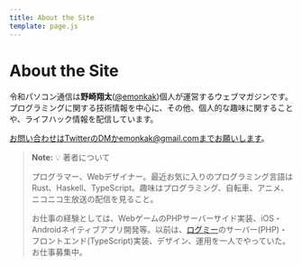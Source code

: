 ```yaml
---
title: About the Site
template: page.js
---
```


# About the Site

令和パソコン通信は**野崎翔太**([@emonkak](https://twitter.com/emonkak))個人が運営するウェブマガジンです。プログラミングに関する技術情報を中心に、その他、個人的な趣味に関することや、ライフハック情報を配信しています。

お問い合わせはTwitterのDMかemonkak@gmail.comまでお願いします。

> **Note:** 💡 著者について
>
> プログラマー、Webデザイナー。最近お気に入りのプログラミング言語はRust、Haskell、TypeScript。趣味はプログラミング、自転車、アニメ、ニコニコ生放送の配信を見ること。
>
> お仕事の経験としては、WebゲームのPHPサーバーサイド実装、iOS・Androidネイティブアプリ開発等。以前は、[ログミー](https://logmi.jp)のサーバー(PHP)・フロントエンド(TypeScript)実装、デザイン、運用を一人でやっていた。お仕事募集中。
